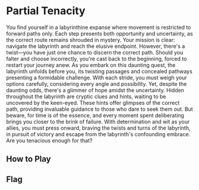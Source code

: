 # Partial Tenacity

You find yourself in a labyrinthine expanse where movement is restricted to
forward paths only. Each step presents both opportunity and uncertainty, as the
correct route remains shrouded in mystery. Your mission is clear: navigate the
labyrinth and reach the elusive endpoint. However, there's a twist—you have
just one chance to discern the correct path. Should you falter and choose
incorrectly, you're cast back to the beginning, forced to restart your journey
anew. As you embark on this daunting quest, the labyrinth unfolds before you,
its twisting passages and concealed pathways presenting a formidable challenge.
With each stride, you must weigh your options carefully, considering every
angle and possibility. Yet, despite the daunting odds, there's a glimmer of
hope amidst the uncertainty. Hidden throughout the labyrinth are cryptic clues
and hints, waiting to be uncovered by the keen-eyed. These hints offer glimpses
of the correct path, providing invaluable guidance to those who dare to seek
them out. But beware, for time is of the essence, and every moment spent
deliberating brings you closer to the brink of failure. With determination and
wit as your allies, you must press onward, braving the twists and turns of the
labyrinth, in pursuit of victory and escape from the labyrinth's confounding
embrace. Are you tenacious enough for that?

## How to Play


## Flag
